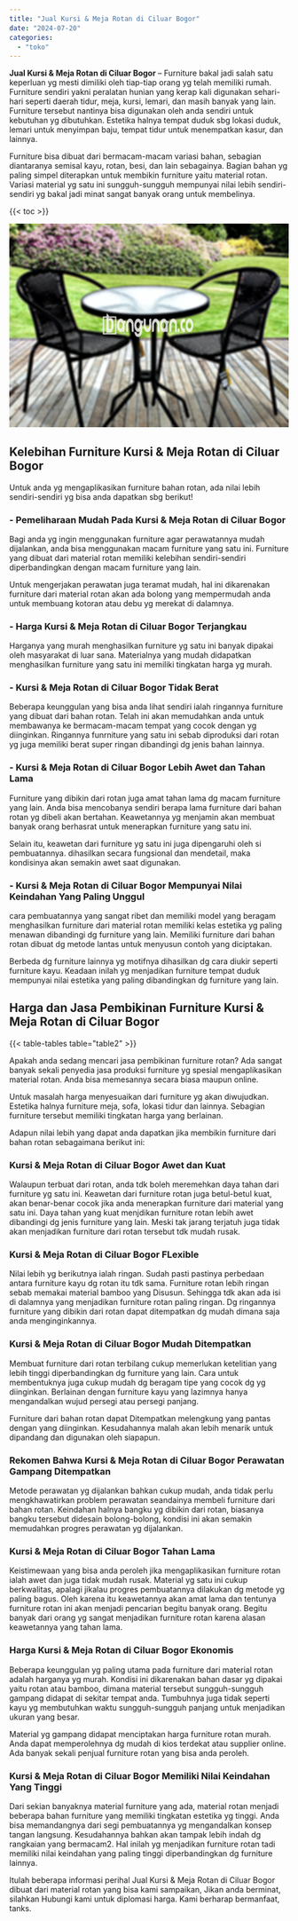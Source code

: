 ```yaml
---
title: "Jual Kursi & Meja Rotan di Ciluar Bogor"
date: "2024-07-20"
categories: 
  - "toko"
---
```


**Jual Kursi & Meja Rotan di Ciluar Bogor** – Furniture bakal jadi salah satu keperluan yg mesti dimiliki oleh tiap-tiap orang yg telah memiliki rumah. Furniture sendiri yakni peralatan hunian yang kerap kali digunakan sehari-hari seperti daerah tidur, meja, kursi, lemari, dan masih banyak yang lain. Furniture tersebut nantinya bisa digunakan oleh anda sendiri untuk kebutuhan yg dibutuhkan. Estetika halnya tempat duduk sbg lokasi duduk, lemari untuk menyimpan baju, tempat tidur untuk menempatkan kasur, dan lainnya.

Furniture bisa dibuat dari bermacam-macam variasi bahan, sebagian diantaranya semisal kayu, rotan, besi, dan lain sebagainya. Bagian bahan yg paling simpel diterapkan untuk membikin furniture yaitu material rotan. Variasi material yg satu ini sungguh-sungguh mempunyai nilai lebih sendiri-sendiri yg bakal jadi minat sangat banyak orang untuk membelinya.

{{< toc >}}

![Jual Kursi & Meja Rotan di Ciluar Bogor](/images/kursi-meja-rotan-murah36.png)

## Kelebihan Furniture Kursi & Meja Rotan di Ciluar Bogor

Untuk anda yg mengaplikasikan furniture bahan rotan, ada nilai lebih sendiri-sendiri yg bisa anda dapatkan sbg berikut!

### \- Pemeliharaan Mudah Pada Kursi & Meja Rotan di Ciluar Bogor

Bagi anda yg ingin menggunakan furniture agar perawatannya mudah dijalankan, anda bisa menggunakan macam furniture yang satu ini. Furniture yang dibuat dari material rotan memiliki kelebihan sendiri-sendiri diperbandingkan dengan macam furniture yang lain.

Untuk mengerjakan perawatan juga teramat mudah, hal ini dikarenakan furniture dari material rotan akan ada bolong yang mempermudah anda untuk membuang kotoran atau debu yg merekat di dalamnya.

### \- Harga Kursi & Meja Rotan di Ciluar Bogor Terjangkau

Harganya yang murah menghasilkan furniture yg satu ini banyak dipakai oleh masyarakat di luar sana. Materialnya yang mudah didapatkan menghasilkan furniture yang satu ini memiliki tingkatan harga yg murah.

### \- Kursi & Meja Rotan di Ciluar Bogor Tidak Berat

Beberapa keunggulan yang bisa anda lihat sendiri ialah ringannya furniture yang dibuat dari bahan rotan. Telah ini akan memudahkan anda untuk membawanya ke bermacam-macam tempat yang cocok dengan yg diinginkan. Ringannya funrniture yang satu ini sebab diproduksi dari rotan yg juga memiliki berat super ringan dibandingi dg jenis bahan lainnya.

### \- Kursi & Meja Rotan di Ciluar Bogor Lebih Awet dan Tahan Lama

Furniture yang dibikin dari rotan juga amat tahan lama dg macam furniture yang lain. Anda bisa mencobanya sendiri berapa lama furniture dari bahan rotan yg dibeli akan bertahan. Keawetannya yg menjamin akan membuat banyak orang berhasrat untuk menerapkan furniture yang satu ini.

Selain itu, keawetan dari furniture yg satu ini juga dipengaruhi oleh si pembuatannya. dihasilkan secara fungsional dan mendetail, maka kondisinya akan semakin awet saat digunakan.

### \- Kursi & Meja Rotan di Ciluar Bogor Mempunyai Nilai Keindahan Yang Paling Unggul

cara pembuatannya yang sangat ribet dan memiliki model yang beragam menghasilkan furniture dari material rotan memiliki kelas estetika yg paling menawan dibandingi dg furniture yang lain. Memiliki furniture dari bahan rotan dibuat dg metode lantas untuk menyusun contoh yang diciptakan.

Berbeda dg furniture lainnya yg motifnya dihasilkan dg cara diukir seperti furniture kayu. Keadaan inilah yg menjadikan furniture tempat duduk mempunyai nilai estetika yang paling dibandingkan dg furniture yang lain.

## Harga dan Jasa Pembikinan Furniture Kursi & Meja Rotan di Ciluar Bogor

{{< table-tables table="table2" >}}

Apakah anda sedang mencari jasa pembikinan furniture rotan? Ada sangat banyak sekali penyedia jasa produksi furniture yg spesial mengaplikasikan material rotan. Anda bisa memesannya secara biasa maupun online.

Untuk masalah harga menyesuaikan dari furniture yg akan diwujudkan. Estetika halnya furniture meja, sofa, lokasi tidur dan lainnya. Sebagian furniture tersebut memiliki tingkatan harga yang berlainan.

Adapun nilai lebih yang dapat anda dapatkan jika membikin furniture dari bahan rotan sebagaimana berikut ini:

### Kursi & Meja Rotan di Ciluar Bogor Awet dan Kuat

Walaupun terbuat dari rotan, anda tdk boleh meremehkan daya tahan dari furniture yg satu ini. Keawetan dari furniture rotan juga betul-betul kuat, akan benar-benar cocok jika anda menerapkan furniture dari material yang satu ini. Daya tahan yang kuat menjdikan furniture rotan lebih awet dibandingi dg jenis furniture yang lain. Meski tak jarang terjatuh juga tidak akan menjadikan furniture dari rotan tersebut tdk mudah rusak.

### Kursi & Meja Rotan di Ciluar Bogor FLexible

Nilai lebih yg berikutnya ialah ringan. Sudah pasti pastinya perbedaan antara furniture kayu dg rotan itu tdk sama. Furniture rotan lebih ringan sebab memakai material bamboo yang Disusun. Sehingga tdk akan ada isi di dalamnya yang menjadikan furniture rotan paling ringan. Dg ringannya furniture yang dibikin dari rotan dapat ditempatkan dg mudah dimana saja anda menginginkannya.

### Kursi & Meja Rotan di Ciluar Bogor Mudah Ditempatkan

Membuat furniture dari rotan terbilang cukup memerlukan ketelitian yang lebih tinggi diperbandingkan dg furniture yang lain. Cara untuk membentuknya juga cukup mudah dg beragam tipe yang cocok dg yg diinginkan. Berlainan dengan furniture kayu yang lazimnya hanya mengandalkan wujud persegi atau persegi panjang.

Furniture dari bahan rotan dapat Ditempatkan melengkung yang pantas dengan yang diinginkan. Kesudahannya malah akan lebih menarik untuk dipandang dan digunakan oleh siapapun.

### Rekomen Bahwa Kursi & Meja Rotan di Ciluar Bogor Perawatan Gampang Ditempatkan

Metode perawatan yg dijalankan bahkan cukup mudah, anda tidak perlu mengkhawatirkan problem perawatan seandainya membeli furniture dari bahan rotan. Keindahan halnya bangku yg dibikin dari rotan, biasanya bangku tersebut didesain bolong-bolong, kondisi ini akan semakin memudahkan progres perawatan yg dijalankan.

### Kursi & Meja Rotan di Ciluar Bogor Tahan Lama

Keistimewaan yang bisa anda peroleh jika mengaplikasikan furniture rotan ialah awet dan juga tidak mudah rusak. Material yg satu ini cukup berkwalitas, apalagi jikalau progres pembuatannya dilakukan dg metode yg paling bagus. Oleh karena itu keawetannya akan amat lama dan tentunya furniture rotan ini akan menjadi pencarian begitu banyak orang. Begitu banyak dari orang yg sangat menjadikan furniture rotan karena alasan keawetannya yang tahan lama.

### Harga Kursi & Meja Rotan di Ciluar Bogor Ekonomis

Beberapa keunggulan yg paling utama pada furniture dari material rotan adalah harganya yg murah. Kondisi ini dikarenakan bahan dasar yg dipakai yaitu rotan atau bamboo, dimana material tersebut sungguh-sungguh gampang didapat di sekitar tempat anda. Tumbuhnya juga tidak seperti kayu yg membutuhkan waktu sungguh-sungguh panjang untuk menjadikan ukuran yang besar.

Material yg gampang didapat menciptakan harga furniture rotan murah. Anda dapat memperolehnya dg mudah di kios terdekat atau supplier online. Ada banyak sekali penjual furniture rotan yang bisa anda peroleh.

### Kursi & Meja Rotan di Ciluar Bogor Memiliki Nilai Keindahan Yang Tinggi

Dari sekian banyaknya material furniture yang ada, material rotan menjadi beberapa bahan furniture yang memiliki tingkatan estetika yg tinggi. Anda bisa memandangnya dari segi pembuatannya yg mengandalkan konsep tangan langsung. Kesudahannya bahkan akan tampak lebih indah dg rangkaian yang bermacam2. Hal inilah yg menjadikan furniture rotan tadi memiliki nilai keindahan yang paling tinggi diperbandingkan dg furniture lainnya.

Itulah beberapa informasi perihal Jual Kursi & Meja Rotan di Ciluar Bogor dibuat dari material rotan yang bisa kami sampaikan, Jikan anda berminat, silahkan Hubungi kami untuk diplomasi harga. Kami berharap bermanfaat, tanks.
